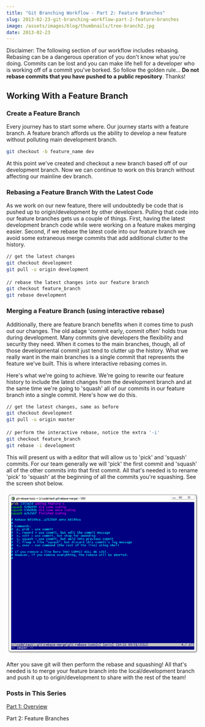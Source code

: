 ```yaml
---
title: "Git Branching Workflow - Part 2: Feature Branches"
slug: 2013-02-23-git-branching-workflow-part-2-feature-branches
image: /assets/images/blog/thumbnails/tree-branch2.jpg
date: 2013-02-23
---
```

Disclaimer: The following section of our workflow includes rebasing. Rebasing can be a dangerous operation of you don't know what you're doing. Commits can be lost and you can make life hell for a developer who is working off of a commit you've borked. So follow the golden rule... **Do not rebase commits that you have pushed to a public repository**. Thanks!<!--more-->

Working With a Feature Branch
-----------------------------

### Create a Feature Branch

Every journey has to start some where. Our journey starts with a feature branch. A feature branch affords us the 
ability to develop a new feature without polluting main development branch.

```bash
git checkout -b feature_name dev
```

At this point we've created and checkout a new branch based off of our development branch. Now we can continue to work 
on this branch without affecting our mainline dev branch.

### Rebasing a Feature Branch With the Latest Code

As we work on our new feature, there will undoubtedly be code that is pushed up to origin/development by other developers. 
Pulling that code into our feature branches gets us a couple of things. First, having the latest development branch code 
while were working on a feature makes merging easier. Second, if we rebase the latest code into our feature branch we 
avoid some extraneous merge commits that add additional clutter to the history.

```bash
// get the latest changes
git checkout development
git pull -u origin development

// rebase the latest changes into our feature branch
git checkout feature_branch
git rebase development
```

### Merging a Feature Branch (using interactive rebase)

Additionally, there are feature branch benefits when it comes time to push out our changes. The old adage 
'commit early, commit often' holds true during development. Many commits give developers the flexibility and 
security they need. When it comes to the main branches, though, all of those developmental commit just tend to 
clutter up the history. What we really want in the main branches is a single commit that represents the feature 
we've built. This is where interactive rebasing comes in.

Here's what we're going to achieve. We're going to rewrite our feature history to include the latest changes from 
the development branch and at the same time we're going to 'squash' all of our commits in our feature branch into 
a single commit. Here's how we do this.

```bash
// get the latest changes, same as before
git checkout development
git pull -u origin master

// perform the interactive rebase, notice the extra '-i'
git checkout feature_branch
git rebase -i development
```

This will present us with a editor that will allow us to 'pick' and 'squash' commits. For our team generally we 
will 'pick' the first commit and 'squash' all of the other commits into that first commit. All that's needed is 
to rename 'pick' to 'squash' at the beginning of all the commits you're squashing. See the screen shot below.

![](/assets/images/blog/git-workflow/git-rebase.png)

After you save git will then perform the rebase and squashing! All that's needed is to merge your feature branch 
into the local/development branch and push it up to origin/development to share with the rest of the team!

### Posts in This Series
[Part 1: Overview](/blog/2013-02-23-git-branching-workflow-part-1-overview)

Part 2: Feature Branches